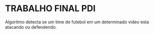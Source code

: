 # TRABALHO FINAL PDI

Algoritmo detecta se um time de futebol em um determinado video esta atacando ou defendendo.